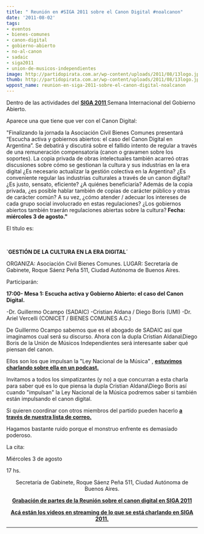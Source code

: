 ```yaml
---
title: " Reunión en #SIGA 2011 sobre el Canon Digital #noalcanon"
date: '2011-08-02'
tags:
- eventos
- bienes-comunes
- canon-digital
- gobierno-abierto
- no-al-canon
- sadaic
- siga2011
- union-de-musicos-independientes
image: http://partidopirata.com.ar/wp-content/uploads/2011/08/13logo.jpg
thumb: http://partidopirata.com.ar/wp-content/uploads/2011/08/13logo.jpg
wppost_name: reunion-en-siga-2011-sobre-el-canon-digital-noalcanon
---
```


Dentro de las actividades del <strong><a href="http://opengovernment.com.ar/?p=19" target="_blank">SIGA 2011 </a></strong> Semana Internacional del Gobierno Abierto.

Aparece una que tiene que ver con el Canon Digital:

"Finalizando la jornada la Asociación Civil Bienes Comunes presentará “Escucha activa y gobiernos abiertos: el caso del Canon Digital en Argentina”. Se debatirá y discutirá sobre el fallido intento de regular a través de una remuneración compensatoria (canon o gravamen sobre los soportes). La copia privada de obras intelectuales también acarreó otras discusiones sobre cómo se gestionan la cultura y sus industrias en la era digital ¿Es necesario actualizar la gestión colectiva en la Argentina? ¿Es conveniente regular las industrias culturales a través de un canon digital? ¿Es justo, sensato, eficiente? ¿A quiénes beneficiaría? Además de la copia privada, ¿es posible hablar también de copias de carácter público y otras de carácter común? A su vez, ¿cómo atender / adecuar los intereses de cada grupo social involucrado en estas regulaciones? ¿Los gobiernos abiertos también traerán regulaciones abiertas sobre la cultura?<strong>
Fecha: miércoles 3 de agosto."</strong>

El título es:

&nbsp;

<strong>`GESTIÓN DE LA CULTURA EN LA ERA DIGITAL´</strong>

ORGANIZA: Asociación Civil Bienes Comunes.
LUGAR: Secretaría de Gabinete, Roque Sáenz Peña 511, Ciudad Autónoma de Buenos Aires.

Participarán:

<strong>17:00- Mesa 1: Escucha activa y Gobierno Abierto: el caso del Canon Digital.</strong>

-Dr. Guillermo Ocampo (SADAIC)
-Cristian Aldana / Diego Boris (UMI)
-Dr. Ariel Vercelli (CONICET / BIENES COMUNES A.C.)

De Guillermo Ocampo sabemos que es el abogado de SADAIC así que imaginamos cual será su discurso. Ahora con la dupla Cristian Aldana\Diego Boris de la Unión de Músicos Independientes será interesante saber qué piensan del canon.

Ellos son los que impulsan la "Ley Nacional de la Música" , <strong><a href="http://partidopirata.com.ar/1532/podcast-dedicado-a-la-ley-nacional-de-musica" target="_blank">estuvimos charlando sobre ella en un podcast.</a></strong>

Invitamos a todos los simpatizantes (y no) a que concurran a esta charla para saber qué es lo que piensa la dupla Cristian Aldana\Diego Boris así cuando "impulsan" la Ley Nacional de la Música podremos saber si también están impulsando el canon digital.

Si quieren coordinar con otros miembros del partido pueden hacerlo <strong><a href="http://partido-pirata.blogspot.com/2011/04/la-forma-mas-comun-que-tenemos-de.html" target="_blank">a través de nuestra lista de correo.</a></strong>

Hagamos bastante ruido porque el monstruo enfrente es demasiado poderoso.

La cita:

Miércoles 3 de agosto

17 hs.
<p style="text-align: center;">Secretaría de Gabinete, Roque Sáenz Peña 511, Ciudad Autónoma de Buenos Aires.</p>
<p style="text-align: center;"><strong><a href="http://partidopirata.com.ar/1564/video-de-la-mesa-redonda-en-siga-2011-sobre-el-canon-digital-noalcanon">Grabación de partes de la Reunión sobre el canon digital en SIGA 2011</a></strong></p>
<p style="text-align: center;"><strong> <a href="http://opengovernment.com.ar/?p=19" target="_blank">Acá están los videos en streaming de lo que se está charlando en SIGA 2011.</a></strong></p>


<hr />
